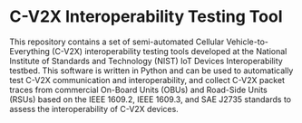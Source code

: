 # C-V2X Interoperability Testing Tool

This repository contains a set of semi-automated Cellular Vehicle-to-Everything (C-V2X) interoperability testing
tools developed at the National Institute of Standards and Technology (NIST) IoT Devices Interoperability testbed.
This software is written in Python and can be used to automatically test C-V2X communication and interoperability,
and collect C-V2X packet traces from commercial On-Board Units (OBUs) and Road-Side Units (RSUs) based on the IEEE
1609.2, IEEE 1609.3, and SAE J2735 standards to assess the interoperability of C-V2X devices.
